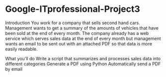 # Google-ITprofessional-Project3

Introduction
You work for a company that sells second hand cars. Management wants to get a summary of the amounts of vehicles that have been sold at the end of every month. The company already has a web service which serves sales data at the end of every month but management wants an email to be sent out with an attached PDF so that data is more easily readable.

What you'll do
Write a script that summarizes and processes sales data into different categories
Generate a PDF using Python
Automatically send a PDF by email
